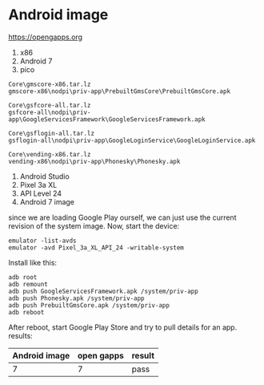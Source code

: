 # Android image

https://opengapps.org

1. x86
2. Android 7
3. pico

~~~
Core\gmscore-x86.tar.lz
gmscore-x86\nodpi\priv-app\PrebuiltGmsCore\PrebuiltGmsCore.apk

Core\gsfcore-all.tar.lz
gsfcore-all\nodpi\priv-app\GoogleServicesFramework\GoogleServicesFramework.apk

Core\gsflogin-all.tar.lz
gsflogin-all\nodpi\priv-app\GoogleLoginService\GoogleLoginService.apk

Core\vending-x86.tar.lz
vending-x86\nodpi\priv-app\Phonesky\Phonesky.apk
~~~

1. Android Studio
2. Pixel 3a XL
3. API Level 24
4. Android 7 image

since we are loading Google Play ourself, we can just use the current revision
of the system image. Now, start the device:

~~~
emulator -list-avds
emulator -avd Pixel_3a_XL_API_24 -writable-system
~~~

Install like this:

~~~
adb root
adb remount
adb push GoogleServicesFramework.apk /system/priv-app
adb push Phonesky.apk /system/priv-app
adb push PrebuiltGmsCore.apk /system/priv-app
adb reboot
~~~

After reboot, start Google Play Store and try to pull details for an app.
results:

Android image | open gapps | result
--------------|------------|-------
7             | 7          | pass
